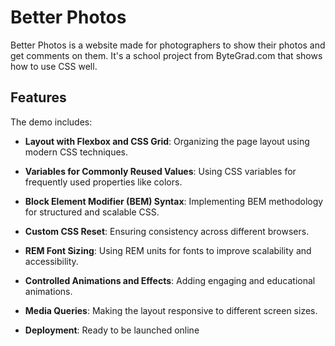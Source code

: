 # Better Photos

Better Photos is a website made for photographers to show their photos and get comments on them. It's a school project from ByteGrad.com that shows how to use CSS well.

## Features

The demo includes:

- **Layout with Flexbox and CSS Grid**: Organizing the page layout using modern CSS techniques.
- **Variables for Commonly Reused Values**: Using CSS variables for frequently used properties like colors.
- **Block Element Modifier (BEM) Syntax**: Implementing BEM methodology for structured and scalable CSS.
- **Custom CSS Reset**: Ensuring consistency across different browsers.
- **REM Font Sizing**: Using REM units for fonts to improve scalability and accessibility.
- **Controlled Animations and Effects**: Adding engaging and educational animations.
- **Media Queries**: Making the layout responsive to different screen sizes.

- **Deployment**: Ready to be launched online
